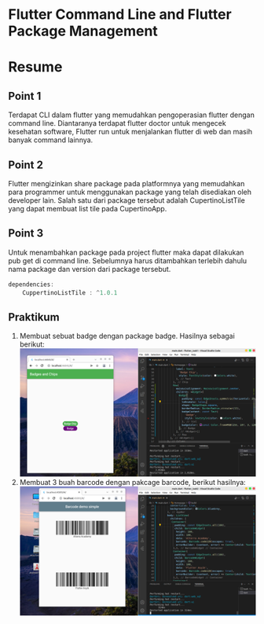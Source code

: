 # Flutter Command Line and Flutter Package Management
# Resume
## Point 1
Terdapat CLI dalam flutter yang memudahkan pengoperasian flutter dengan command line. Diantaranya terdapat flutter doctor untuk mengecek kesehatan software, Flutter run untuk menjalankan flutter di web dan masih banyak command lainnya.
## Point 2
Flutter mengizinkan share package pada platformnya yang memudahkan para programmer untuk menggunakan package yang telah disediakan oleh developer lain. Salah satu dari package tersebut adalah CupertinoListTile yang dapat membuat list tile pada CupertinoApp.
## Point 3 
Untuk menambahkan package pada project flutter maka dapat dilakukan pub get di command line. Sebelumnya harus ditambahkan terlebih dahulu nama package dan version dari package tersebut.
```dart
dependencies:
    CuppertinoListTile : ^1.0.1
```
## Praktikum
1. Membuat sebuat badge dengan package badge. Hasilnya sebagai berikut:
![gambar 1](screenshots/1.png)
2. Membuat 3 buah barcode dengan pakcage barcode, berikut hasilnya:
![gambar 2](screenshots/2.png)